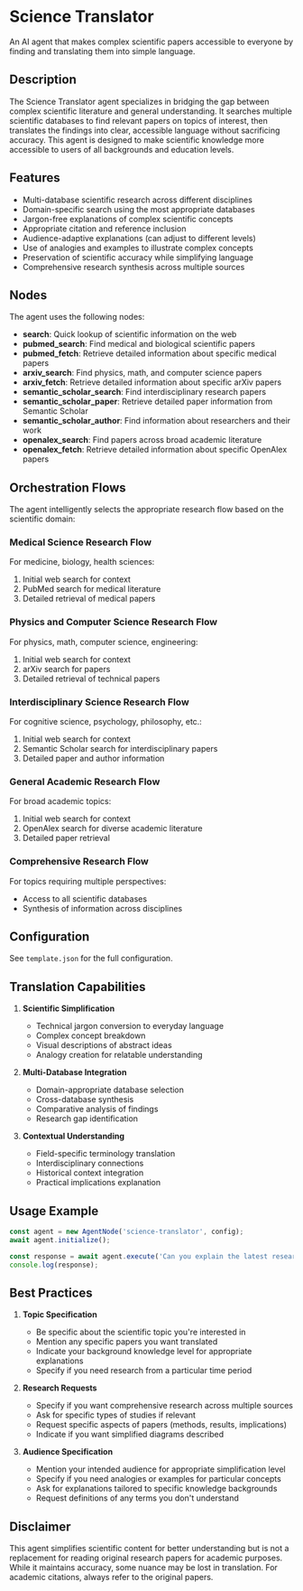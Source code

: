 # Science Translator

An AI agent that makes complex scientific papers accessible to everyone by finding and translating them into simple language.

## Description

The Science Translator agent specializes in bridging the gap between complex scientific literature and general understanding. It searches multiple scientific databases to find relevant papers on topics of interest, then translates the findings into clear, accessible language without sacrificing accuracy. This agent is designed to make scientific knowledge more accessible to users of all backgrounds and education levels.

## Features

- Multi-database scientific research across different disciplines
- Domain-specific search using the most appropriate databases
- Jargon-free explanations of complex scientific concepts
- Appropriate citation and reference inclusion
- Audience-adaptive explanations (can adjust to different levels)
- Use of analogies and examples to illustrate complex concepts
- Preservation of scientific accuracy while simplifying language
- Comprehensive research synthesis across multiple sources

## Nodes

The agent uses the following nodes:
- **search**: Quick lookup of scientific information on the web
- **pubmed_search**: Find medical and biological scientific papers
- **pubmed_fetch**: Retrieve detailed information about specific medical papers
- **arxiv_search**: Find physics, math, and computer science papers
- **arxiv_fetch**: Retrieve detailed information about specific arXiv papers
- **semantic_scholar_search**: Find interdisciplinary research papers
- **semantic_scholar_paper**: Retrieve detailed paper information from Semantic Scholar
- **semantic_scholar_author**: Find information about researchers and their work
- **openalex_search**: Find papers across broad academic literature
- **openalex_fetch**: Retrieve detailed information about specific OpenAlex papers

## Orchestration Flows

The agent intelligently selects the appropriate research flow based on the scientific domain:

### Medical Science Research Flow
For medicine, biology, health sciences:
1. Initial web search for context
2. PubMed search for medical literature
3. Detailed retrieval of medical papers

### Physics and Computer Science Research Flow
For physics, math, computer science, engineering:
1. Initial web search for context
2. arXiv search for papers
3. Detailed retrieval of technical papers

### Interdisciplinary Science Research Flow
For cognitive science, psychology, philosophy, etc.:
1. Initial web search for context
2. Semantic Scholar search for interdisciplinary papers
3. Detailed paper and author information

### General Academic Research Flow
For broad academic topics:
1. Initial web search for context
2. OpenAlex search for diverse academic literature
3. Detailed paper retrieval

### Comprehensive Research Flow
For topics requiring multiple perspectives:
- Access to all scientific databases
- Synthesis of information across disciplines

## Configuration

See `template.json` for the full configuration.

## Translation Capabilities

1. **Scientific Simplification**
   - Technical jargon conversion to everyday language
   - Complex concept breakdown
   - Visual descriptions of abstract ideas
   - Analogy creation for relatable understanding

2. **Multi-Database Integration**
   - Domain-appropriate database selection
   - Cross-database synthesis
   - Comparative analysis of findings
   - Research gap identification

3. **Contextual Understanding**
   - Field-specific terminology translation
   - Interdisciplinary connections
   - Historical context integration
   - Practical implications explanation

## Usage Example

```typescript
const agent = new AgentNode('science-translator', config);
await agent.initialize();

const response = await agent.execute('Can you explain the latest research on quantum computing in simple terms?');
console.log(response);
```

## Best Practices

1. **Topic Specification**
   - Be specific about the scientific topic you're interested in
   - Mention any specific papers you want translated
   - Indicate your background knowledge level for appropriate explanations
   - Specify if you need research from a particular time period

2. **Research Requests**
   - Specify if you want comprehensive research across multiple sources
   - Ask for specific types of studies if relevant
   - Request specific aspects of papers (methods, results, implications)
   - Indicate if you want simplified diagrams described

3. **Audience Specification**
   - Mention your intended audience for appropriate simplification level
   - Specify if you need analogies or examples for particular concepts
   - Ask for explanations tailored to specific knowledge backgrounds
   - Request definitions of any terms you don't understand

## Disclaimer

This agent simplifies scientific content for better understanding but is not a replacement for reading original research papers for academic purposes. While it maintains accuracy, some nuance may be lost in translation. For academic citations, always refer to the original papers. 